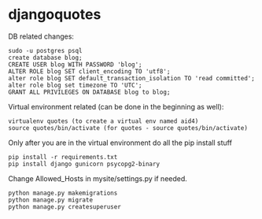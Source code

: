 # djangoquotes
DB related changes:

    sudo -u postgres psql
    create database blog;
    CREATE USER blog WITH PASSWORD 'blog';
    ALTER ROLE blog SET client_encoding TO 'utf8';
    alter role blog SET default_transaction_isolation TO 'read committed';
    alter role blog set timezone TO 'UTC';
    GRANT ALL PRIVILEGES ON DATABASE blog to blog;

Virtual environment related (can be done in the beginning as well):

    virtualenv quotes (to create a virtual env named aid4)
    source quotes/bin/activate (for quotes - source quotes/bin/activate)

Only after you are in the virtual environment do all the pip install stuff

    pip install -r requirements.txt
    pip install django gunicorn psycopg2-binary
    
Change Allowed_Hosts in mysite/settings.py if needed.

    python manage.py makemigrations
    python manage.py migrate
    python manage.py createsuperuser
